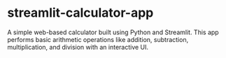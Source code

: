 # streamlit-calculator-app
A simple web-based calculator built using Python and Streamlit. This app performs basic arithmetic operations like addition, subtraction, multiplication, and division with an interactive UI.
